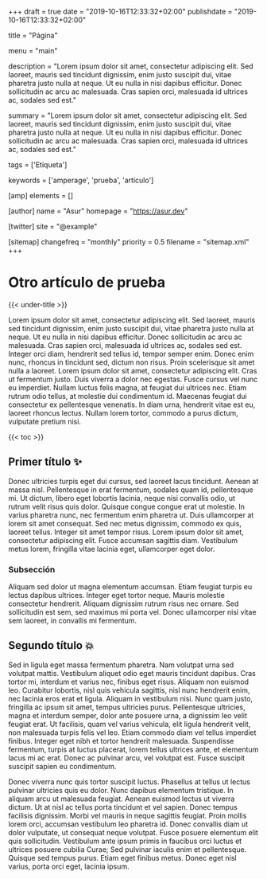 +++
draft = true
date = "2019-10-16T12:33:32+02:00"
publishdate = "2019-10-16T12:33:32+02:00"

title = "Página"

menu = "main"

description = "Lorem ipsum dolor sit amet, consectetur adipiscing elit. Sed laoreet, mauris sed tincidunt dignissim, enim justo suscipit dui, vitae pharetra justo nulla at neque. Ut eu nulla in nisi dapibus efficitur. Donec sollicitudin ac arcu ac malesuada. Cras sapien orci, malesuada id ultrices ac, sodales sed est."

summary = "Lorem ipsum dolor sit amet, consectetur adipiscing elit. Sed laoreet, mauris sed tincidunt dignissim, enim justo suscipit dui, vitae pharetra justo nulla at neque. Ut eu nulla in nisi dapibus efficitur. Donec sollicitudin ac arcu ac malesuada. Cras sapien orci, malesuada id ultrices ac, sodales sed est."

tags = ['Etiqueta']

keywords = ['amperage', 'prueba', 'artículo']

[amp]
    elements = []

[author]
    name = "Asur"
    homepage = "https://asur.dev"

[twitter]
    site = "@example"

[sitemap]
  changefreq = "monthly"
  priority = 0.5
  filename = "sitemap.xml"
+++

# Otro artículo de prueba

{{< under-title >}}

Lorem ipsum dolor sit amet, consectetur adipiscing elit. Sed laoreet, mauris sed tincidunt dignissim, enim justo suscipit dui, vitae pharetra justo nulla at neque. Ut eu nulla in nisi dapibus efficitur. Donec sollicitudin ac arcu ac malesuada. Cras sapien orci, malesuada id ultrices ac, sodales sed est. Integer orci diam, hendrerit sed tellus id, tempor semper enim. Donec enim nunc, rhoncus in tincidunt sed, dictum non risus. Proin scelerisque sit amet nulla a laoreet. Lorem ipsum dolor sit amet, consectetur adipiscing elit. Cras ut fermentum justo. Duis viverra a dolor nec egestas. Fusce cursus vel nunc eu imperdiet. Nullam luctus felis magna, at feugiat dui ultrices nec. Etiam rutrum odio tellus, at molestie dui condimentum id. Maecenas feugiat dui consectetur ex pellentesque venenatis. In diam urna, hendrerit vitae est eu, laoreet rhoncus lectus. Nullam lorem tortor, commodo a purus dictum, vulputate pretium nisi.

{{< toc >}}

## Primer título ✨

Donec ultricies turpis eget dui cursus, sed laoreet lacus tincidunt. Aenean at massa nisl. Pellentesque in erat fermentum, sodales quam id, pellentesque mi. Ut dictum, libero eget lobortis lacinia, neque nisi convallis odio, ut rutrum velit risus quis dolor. Quisque congue congue erat ut molestie. In varius pharetra nunc, nec fermentum enim pharetra ut. Duis ullamcorper at lorem sit amet consequat. Sed nec metus dignissim, commodo ex quis, laoreet tellus. Integer sit amet tempor risus. Lorem ipsum dolor sit amet, consectetur adipiscing elit. Fusce accumsan sagittis diam. Vestibulum metus lorem, fringilla vitae lacinia eget, ullamcorper eget dolor.

### Subsección

Aliquam sed dolor ut magna elementum accumsan. Etiam feugiat turpis eu lectus dapibus ultrices. Integer eget tortor neque. Mauris molestie consectetur hendrerit. Aliquam dignissim rutrum risus nec ornare. Sed sollicitudin est sem, sed maximus mi porta vel. Donec ullamcorper nisi vitae sem laoreet, in convallis mi fermentum.

## Segundo título 💥

Sed in ligula eget massa fermentum pharetra. Nam volutpat urna sed volutpat mattis. Vestibulum aliquet odio eget mauris tincidunt dapibus. Cras tortor mi, interdum et varius nec, finibus eget risus. Aliquam non euismod leo. Curabitur lobortis, nisl quis vehicula sagittis, nisl nunc hendrerit enim, nec lacinia eros erat et ligula. Aliquam in vestibulum nisi. Nunc quam justo, fringilla ac ipsum sit amet, tempus ultricies purus. Pellentesque ultricies, magna et interdum semper, dolor ante posuere urna, a dignissim leo velit feugiat erat. Ut facilisis, quam vel varius vehicula, elit ligula hendrerit velit, non malesuada turpis felis vel leo. Etiam commodo diam vel tellus imperdiet finibus. Integer eget nibh et tortor hendrerit malesuada. Suspendisse fermentum, turpis at luctus placerat, lorem tellus ultrices ante, et elementum lacus mi ac erat. Donec ac pulvinar arcu, vel volutpat est. Fusce suscipit suscipit sapien eu condimentum.

Donec viverra nunc quis tortor suscipit luctus. Phasellus at tellus ut lectus pulvinar ultricies quis eu dolor. Nunc dapibus elementum tristique. In aliquam arcu ut malesuada feugiat. Aenean euismod lectus ut viverra dictum. Ut at nisl ac tellus porta tincidunt et vel sapien. Donec tempus facilisis dignissim. Morbi vel mauris in neque sagittis feugiat. Proin mollis lorem orci, accumsan vestibulum leo pharetra id. Donec convallis diam ut dolor vulputate, ut consequat neque volutpat. Fusce posuere elementum elit quis sollicitudin. Vestibulum ante ipsum primis in faucibus orci luctus et ultrices posuere cubilia Curae; Sed pulvinar iaculis enim et pellentesque. Quisque sed tempus purus. Etiam eget finibus metus. Donec eget nisl varius, porta orci eget, lacinia ipsum.
